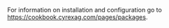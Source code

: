 For information on installation and configuration go to https://cookbook.cyrexag.com/pages/packages.
